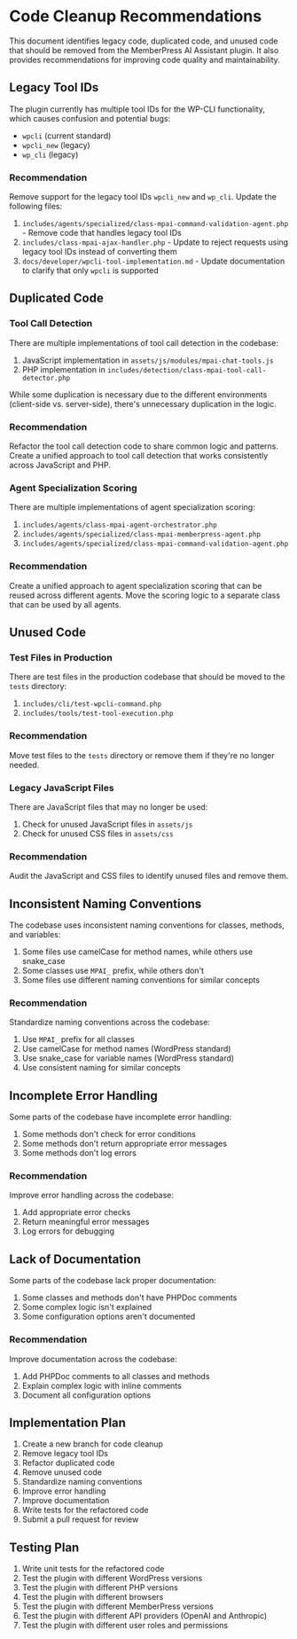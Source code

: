 # Code Cleanup Recommendations

This document identifies legacy code, duplicated code, and unused code that should be removed from the MemberPress AI Assistant plugin. It also provides recommendations for improving code quality and maintainability.

## Legacy Tool IDs

The plugin currently has multiple tool IDs for the WP-CLI functionality, which causes confusion and potential bugs:

- `wpcli` (current standard)
- `wpcli_new` (legacy)
- `wp_cli` (legacy)

### Recommendation

Remove support for the legacy tool IDs `wpcli_new` and `wp_cli`. Update the following files:

1. `includes/agents/specialized/class-mpai-command-validation-agent.php` - Remove code that handles legacy tool IDs
2. `includes/class-mpai-ajax-handler.php` - Update to reject requests using legacy tool IDs instead of converting them
3. `docs/developer/wpcli-tool-implementation.md` - Update documentation to clarify that only `wpcli` is supported

## Duplicated Code

### Tool Call Detection

There are multiple implementations of tool call detection in the codebase:

1. JavaScript implementation in `assets/js/modules/mpai-chat-tools.js`
2. PHP implementation in `includes/detection/class-mpai-tool-call-detector.php`

While some duplication is necessary due to the different environments (client-side vs. server-side), there's unnecessary duplication in the logic.

### Recommendation

Refactor the tool call detection code to share common logic and patterns. Create a unified approach to tool call detection that works consistently across JavaScript and PHP.

### Agent Specialization Scoring

There are multiple implementations of agent specialization scoring:

1. `includes/agents/class-mpai-agent-orchestrator.php`
2. `includes/agents/specialized/class-mpai-memberpress-agent.php`
3. `includes/agents/specialized/class-mpai-command-validation-agent.php`

### Recommendation

Create a unified approach to agent specialization scoring that can be reused across different agents. Move the scoring logic to a separate class that can be used by all agents.

## Unused Code

### Test Files in Production

There are test files in the production codebase that should be moved to the `tests` directory:

1. `includes/cli/test-wpcli-command.php`
2. `includes/tools/test-tool-execution.php`

### Recommendation

Move test files to the `tests` directory or remove them if they're no longer needed.

### Legacy JavaScript Files

There are JavaScript files that may no longer be used:

1. Check for unused JavaScript files in `assets/js`
2. Check for unused CSS files in `assets/css`

### Recommendation

Audit the JavaScript and CSS files to identify unused files and remove them.

## Inconsistent Naming Conventions

The codebase uses inconsistent naming conventions for classes, methods, and variables:

1. Some files use camelCase for method names, while others use snake_case
2. Some classes use `MPAI_` prefix, while others don't
3. Some files use different naming conventions for similar concepts

### Recommendation

Standardize naming conventions across the codebase:

1. Use `MPAI_` prefix for all classes
2. Use camelCase for method names (WordPress standard)
3. Use snake_case for variable names (WordPress standard)
4. Use consistent naming for similar concepts

## Incomplete Error Handling

Some parts of the codebase have incomplete error handling:

1. Some methods don't check for error conditions
2. Some methods don't return appropriate error messages
3. Some methods don't log errors

### Recommendation

Improve error handling across the codebase:

1. Add appropriate error checks
2. Return meaningful error messages
3. Log errors for debugging

## Lack of Documentation

Some parts of the codebase lack proper documentation:

1. Some classes and methods don't have PHPDoc comments
2. Some complex logic isn't explained
3. Some configuration options aren't documented

### Recommendation

Improve documentation across the codebase:

1. Add PHPDoc comments to all classes and methods
2. Explain complex logic with inline comments
3. Document all configuration options

## Implementation Plan

1. Create a new branch for code cleanup
2. Remove legacy tool IDs
3. Refactor duplicated code
4. Remove unused code
5. Standardize naming conventions
6. Improve error handling
7. Improve documentation
8. Write tests for the refactored code
9. Submit a pull request for review

## Testing Plan

1. Write unit tests for the refactored code
2. Test the plugin with different WordPress versions
3. Test the plugin with different PHP versions
4. Test the plugin with different browsers
5. Test the plugin with different MemberPress versions
6. Test the plugin with different API providers (OpenAI and Anthropic)
7. Test the plugin with different user roles and permissions
